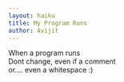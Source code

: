 ```yaml
---
layout: haiku
title: My Program Runs
author: Avijit
---
```


When a program runs<br>
Dont change, even if a comment<br>
or.... even a whitespace :)<br>
